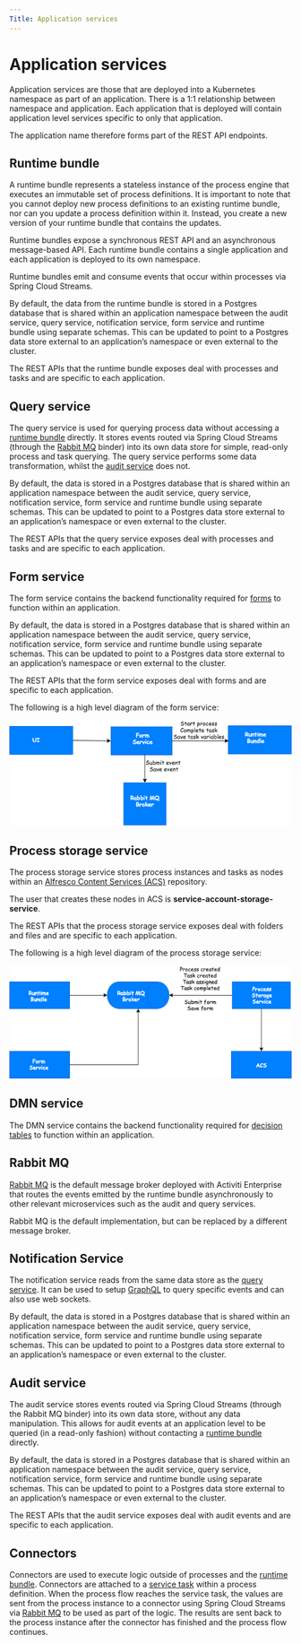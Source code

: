 ```yaml
---
Title: Application services
---
```


# Application services
Application services are those that are deployed into a Kubernetes namespace as part of an application. There is a 1:1 relationship between namespace and application. Each application that is deployed will contain application level services specific to only that application. 

The application name therefore forms part of the REST API endpoints. 

## Runtime bundle
A runtime bundle represents a stateless instance of the process engine that executes an immutable set of process definitions. It is important to note that you cannot deploy new process definitions to an existing runtime bundle, nor can you update a process definition within it. Instead, you create a new version of your runtime bundle that contains the updates. 

Runtime bundles expose a synchronous REST API and an asynchronous message-based API. Each runtime bundle contains a single application and each application is deployed to its own namespace. 

Runtime bundles emit and consume events that occur within processes via Spring Cloud Streams.

By default, the data from the runtime bundle is stored in a Postgres database that is shared within an application namespace between the audit service, query service, notification service, form service and runtime bundle using separate schemas. This can be updated to point to a Postgres data store external to an application’s namespace or even external to the cluster. 

The REST APIs that the runtime bundle exposes deal with processes and tasks and are specific to each application. 

## Query service
The query service is used for querying process data without accessing a [runtime bundle](#runtime-bundle) directly. It stores events routed via Spring Cloud Streams (through the [Rabbit MQ](#rabbit-mq) binder) into its own data store for simple, read-only process and task querying. The query service performs some data transformation, whilst the [audit service](#audit-service) does not. 

By default, the data is stored in a Postgres database that is shared within an application namespace between the audit service, query service, notification service, form service and runtime bundle using separate schemas. This can be updated to point to a Postgres data store external to an application’s namespace or even external to the cluster. 

The REST APIs that the query service exposes deal with processes and tasks and are specific to each application. 

## Form service
The form service contains the backend functionality required for [forms](../modeling/modeling-forms/README.md) to function within an application. 

By default, the data is stored in a Postgres database that is shared within an application namespace between the audit service, query service, notification service, form service and runtime bundle using separate schemas. This can be updated to point to a Postgres data store external to an application’s namespace or even external to the cluster.

The REST APIs that the form service exposes deal with forms and are specific to each application.

The following is a high level diagram of the form service:

![Architectural Diagram](../images/arch-form.png)

## Process storage service
The process storage service stores process instances and tasks as nodes within an [Alfresco Content Services (ACS)](http://docs.alfresco.com/6.1/concepts/welcome.html) repository. 

The user that creates these nodes in ACS is **service-account-storage-service**.  

The REST APIs that the process storage service exposes deal with folders and files and are specific to each application.  

The following is a high level diagram of the process storage service:

![Architectural Diagram](../images/arch-storage.png)

## DMN service
The DMN service contains the backend functionality required for [decision tables](../modeling/modeling-decisions.md) to function within an application. 

## Rabbit MQ
[Rabbit MQ](https://www.rabbitmq.com/) is the default message broker deployed with Activiti Enterprise that routes the events emitted by the runtime bundle asynchronously to other relevant microservices such as the audit and query services. 

Rabbit MQ is the default implementation, but can be replaced by a different message broker. 

## Notification Service
The notification service reads from the same data store as the [query service](#query-service). It can be used to setup [GraphQL](https://graphql.org/learn/) to query specific events and can also use web sockets. 

By default, the data is stored in a Postgres database that is shared within an application namespace between the audit service, query service, notification service, form service and runtime bundle using separate schemas. This can be updated to point to a Postgres data store external to an application’s namespace or even external to the cluster.

## Audit service
The audit service stores events routed via Spring Cloud Streams (through the Rabbit MQ binder) into its own data store, without any data manipulation. This allows for audit events at an application level to be queried (in a read-only fashion) without contacting a [runtime bundle](#runtime-bundle) directly. 

By default, the data is stored in a Postgres database that is shared within an application namespace between the audit service, query service, notification service, form service and runtime bundle using separate schemas. This can be updated to point to a Postgres data store external to an application’s namespace or even external to the cluster.

The REST APIs that the audit service exposes deal with audit events and are specific to each application. 

## Connectors
Connectors are used to execute logic outside of processes and the [runtime bundle](#runtime-bundle). Connectors are attached to a [service task]() within a process definition. When the process flow reaches the service task, the values are sent from the process instance to a connector using Spring Cloud Streams via [Rabbit MQ](#rabbit-mq) to be used as part of the logic. The results are sent back to the process instance after the connector has finished and the process flow continues.